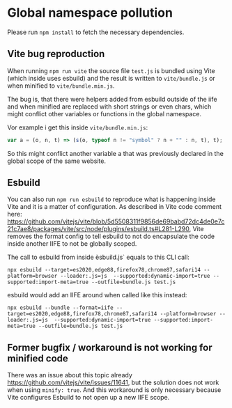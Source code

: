 # Global namespace pollution

Please run `npm install` to fetch the necessary dependencies.

## Vite bug reproduction

When running `npm run vite` the source file `test.js` is bundled using Vite (which inside uses esbuild) and the result is written to `vite/bundle.js` or when minified to `vite/bundle.min.js`.

The bug is, that there were helpers added from esbuild outside of the iife and when minified are replaced with short strings or even chars, which might conflict other variables or functions in the global namespace.

Vor example i get this inside `vite/bundle.min.js`:

```javascript
var a = (o, n, t) => (s(o, typeof n != "symbol" ? n + "" : n, t), t);
```

So this might conflict another variable a that was previously declared in the global scope of the same website.

## Esbuild

You can also run `npm run esbuild` to reproduce what is happening inside Vite and it is a matter of configuration.
As described in Vite code comment here: https://github.com/vitejs/vite/blob/5d5508311f9856de69babd72dc4de0e7c21c7ae8/packages/vite/src/node/plugins/esbuild.ts#L281-L290, Vite removes the format config to tell esbuild to not do encapsulate the code inside another IIFE to not be globally scoped.

The call to esbuild from inside èsbuild.js` equals to this CLI call:

`npx esbuild --target=es2020,edge88,firefox78,chrome87,safari14 --platform=browser --loader:.js=js  --supported:dynamic-import=true --supported:import-meta=true --outfile=bundle.js test.js`

esbuild would add an IIFE around when called like this instead:

`npx esbuild --bundle --format=iife --target=es2020,edge88,firefox78,chrome87,safari14 --platform=browser --loader:.js=js  --supported:dynamic-import=true --supported:import-meta=true --outfile=bundle.js test.js`

## Former bugfix / workaround is not working for minified code

There was an issue about this topic already https://github.com/vitejs/vite/issues/11641, but the solution does not work when using `minify: true`. And this workaround is only necessary because Vite configures Esbuild to not open up a new IIFE scope.
